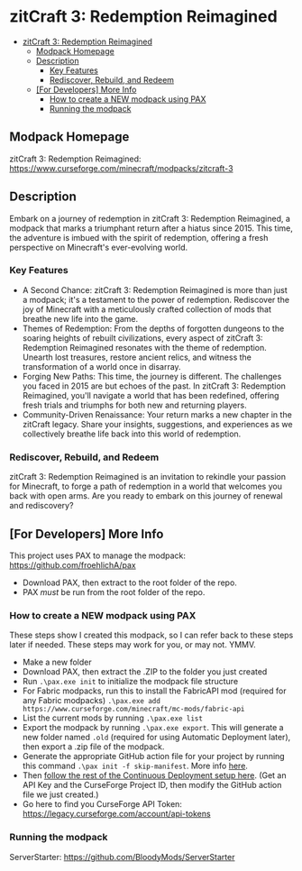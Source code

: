 # zitCraft 3: Redemption Reimagined

- [zitCraft 3: Redemption Reimagined](#zitcraft-3-redemption-reimagined)
  - [Modpack Homepage](#modpack-homepage)
  - [Description](#description)
    - [Key Features](#key-features)
    - [Rediscover, Rebuild, and Redeem](#rediscover-rebuild-and-redeem)
  - [\[For Developers\] More Info](#for-developers-more-info)
    - [How to create a NEW modpack using PAX](#how-to-create-a-new-modpack-using-pax)
    - [Running the modpack](#running-the-modpack)

## Modpack Homepage
zitCraft 3: Redemption Reimagined: https://www.curseforge.com/minecraft/modpacks/zitcraft-3

## Description

Embark on a journey of redemption in zitCraft 3: Redemption Reimagined, a modpack that marks a triumphant return after a hiatus since 2015. This time, the adventure is imbued with the spirit of redemption, offering a fresh perspective on Minecraft's ever-evolving world.

### Key Features

-   A Second Chance: zitCraft 3: Redemption Reimagined is more than just a modpack; it's a testament to the power of redemption. Rediscover the joy of Minecraft with a meticulously crafted collection of mods that breathe new life into the game.
-   Themes of Redemption: From the depths of forgotten dungeons to the soaring heights of rebuilt civilizations, every aspect of zitCraft 3: Redemption Reimagined resonates with the theme of redemption. Unearth lost treasures, restore ancient relics, and witness the transformation of a world once in disarray.
-   Forging New Paths: This time, the journey is different. The challenges you faced in 2015 are but echoes of the past. In zitCraft 3: Redemption Reimagined, you'll navigate a world that has been redefined, offering fresh trials and triumphs for both new and returning players.
-   Community-Driven Renaissance: Your return marks a new chapter in the zitCraft legacy. Share your insights, suggestions, and experiences as we collectively breathe life back into this world of redemption.

### Rediscover, Rebuild, and Redeem

zitCraft 3: Redemption Reimagined is an invitation to rekindle your passion for Minecraft, to forge a path of redemption in a world that welcomes you back with open arms. Are you ready to embark on this journey of renewal and rediscovery?

## [For Developers] More Info

This project uses PAX to manage the modpack: https://github.com/froehlichA/pax
- Download PAX, then extract to the root folder of the repo.
- PAX *must* be run from the root folder of the repo.

### How to create a NEW modpack using PAX

These steps show I created this modpack, so I can refer back to these steps later if needed. These steps may work for you, or may not. YMMV.

- Make a new folder
- Download PAX, then extract the .ZIP to the folder you just created
- Run `.\pax.exe init` to initialize the modpack file structure
- For Fabric modpacks, run this to install the FabricAPI mod (required for any Fabric modpacks) `.\pax.exe add https://www.curseforge.com/minecraft/mc-mods/fabric-api`
- List the current mods by running `.\pax.exe list`
- Export the modpack by running `.\pax.exe export`. This will generate a new folder named `.old` (required for using Automatic Deployment later), then export a .zip file of the modpack.
- Generate the appropriate GitHub action file for your project by running this command `.\pax init -f skip-manifest`. More info [here](https://github.com/froehlichA/pax/issues/26#issuecomment-864464285).
- Then [follow the rest of the Continuous Deployment setup here](https://github.com/froehlichA/pax/wiki/Automatic-releases). (Get an API Key and the CurseForge Project ID, then modify the GitHub action file we just created.)
- Go here to find you CurseForge API Token: https://legacy.curseforge.com/account/api-tokens

### Running the modpack
ServerStarter: https://github.com/BloodyMods/ServerStarter
